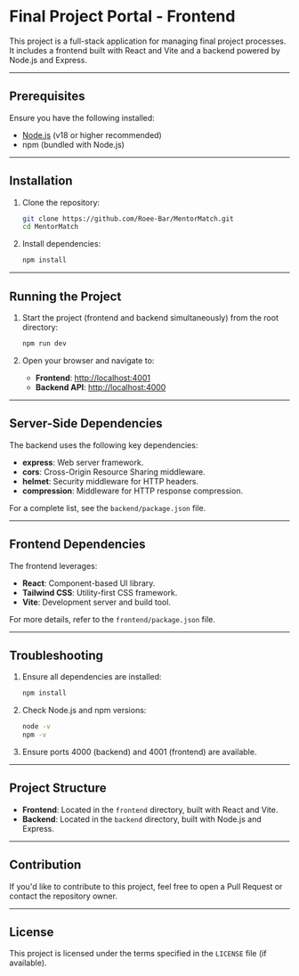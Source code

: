 # Final Project Portal - Frontend

This project is a full-stack application for managing final project processes. It includes a frontend built with React and Vite and a backend powered by Node.js and Express.

---

## Prerequisites

Ensure you have the following installed:

- [Node.js](https://nodejs.org/en) (v18 or higher recommended)
- npm (bundled with Node.js)

---

## Installation

1. Clone the repository:
   ```bash
   git clone https://github.com/Roee-Bar/MentorMatch.git
   cd MentorMatch
   ```

2. Install dependencies:
   ```bash
   npm install
   ```

---

## Running the Project

1. Start the project (frontend and backend simultaneously) from the root directory:
   ```bash
   npm run dev
   ```

2. Open your browser and navigate to:
   - **Frontend**: [http://localhost:4001](http://localhost:4001)
   - **Backend API**: [http://localhost:4000](http://localhost:4000)

---

## Server-Side Dependencies

The backend uses the following key dependencies:

- **express**: Web server framework.
- **cors**: Cross-Origin Resource Sharing middleware.
- **helmet**: Security middleware for HTTP headers.
- **compression**: Middleware for HTTP response compression.

For a complete list, see the `backend/package.json` file.

---

## Frontend Dependencies

The frontend leverages:

- **React**: Component-based UI library.
- **Tailwind CSS**: Utility-first CSS framework.
- **Vite**: Development server and build tool.

For more details, refer to the `frontend/package.json` file.

---

## Troubleshooting

1. Ensure all dependencies are installed:
   ```bash
   npm install
   ```

2. Check Node.js and npm versions:
   ```bash
   node -v
   npm -v
   ```

3. Ensure ports 4000 (backend) and 4001 (frontend) are available.

---

## Project Structure

- **Frontend**: Located in the `frontend` directory, built with React and Vite.
- **Backend**: Located in the `backend` directory, built with Node.js and Express.

---

## Contribution

If you'd like to contribute to this project, feel free to open a Pull Request or contact the repository owner.

---

## License

This project is licensed under the terms specified in the `LICENSE` file (if available).


